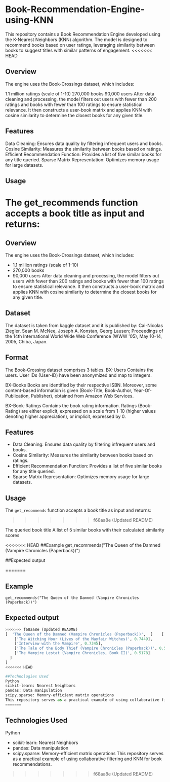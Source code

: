 # Book-Recommendation-Engine-using-KNN
This repository contains a Book Recommendation Engine developed using the K-Nearest Neighbors (KNN) algorithm. The model is designed to recommend books based on user ratings, leveraging similarity between books to suggest titles with similar patterns of engagement.
<<<<<<< HEAD
## Overview
The engine uses the Book-Crossings dataset, which includes:

1.1 million ratings (scale of 1-10)
270,000 books
90,000 users
After data cleaning and processing, the model filters out users with fewer than 200 ratings and books with fewer than 100 ratings to ensure statistical relevance. It then constructs a user-book matrix and applies KNN with cosine similarity to determine the closest books for any given title.

## Features

Data Cleaning: Ensures data quality by filtering infrequent users and books.
Cosine Similarity: Measures the similarity between books based on ratings.
Efficient Recommendation Function: Provides a list of five similar books for any title queried.
Sparse Matrix Representation: Optimizes memory usage for large datasets.
## Usage
The get_recommends function accepts a book title as input and returns:
=======
## Overview 
The engine uses the Book-Crossings dataset, which includes:

- 1.1 million ratings (scale of 1-10)
- 270,000 books
- 90,000 users
After data cleaning and processing, the model filters out users with fewer than 200 ratings and books with fewer than 100 ratings to ensure statistical relevance. It then constructs a user-book matrix and applies KNN with cosine similarity to determine the closest books for any given title.
## Dataset 
The dataset is taken from kaggle dataset and it is published by:
Cai-Nicolas Ziegler, Sean M. McNee, Joseph A. Konstan, Georg Lausen; Proceedings of the 14th International World Wide Web Conference (WWW '05), May 10-14, 2005, Chiba, Japan.
## Format
The Book-Crossing dataset comprises 3 tables.
BX-Users
Contains the users. User IDs (User-ID) have been anonymized and map to integers.

BX-Books
Books are identified by their respective ISBN. Moreover, some content-based information is given (Book-Title, Book-Author, Year-Of-Publication, Publisher), obtained from Amazon Web Services.

BX-Book-Ratings
Contains the book rating information. Ratings (Book-Rating) are either explicit, expressed on a scale from 1-10 (higher values denoting higher appreciation), or implicit, expressed by 0.
## Features
- Data Cleaning: Ensures data quality by filtering infrequent users and books.
- Cosine Similarity: Measures the similarity between books based on ratings.
- Efficient Recommendation Function: Provides a list of five similar books for any title queried.
- Sparse Matrix Representation: Optimizes memory usage for large datasets.
## Usage
The `get_recommends` function accepts a book title as input and returns:
>>>>>>> f68aa8e (Updated README)

The queried book title
A list of 5 similar books with their calculated similarity scores

<<<<<<< HEAD
##Example
get_recommends("The Queen of the Damned (Vampire Chronicles (Paperback))")

##Expected output

=======
## Example
`get_recommends("The Queen of the Damned (Vampire Chronicles (Paperback))")`
## Expected output
```python
>>>>>>> f68aa8e (Updated README)
[  'The Queen of the Damned (Vampire Chronicles (Paperback))',  [    ['Catch 22', 0.7939], 
    ['The Witching Hour (Lives of the Mayfair Witches)', 0.7449], 
    ['Interview with the Vampire', 0.7345],
    ['The Tale of the Body Thief (Vampire Chronicles (Paperback))', 0.5376],
    ['The Vampire Lestat (Vampire Chronicles, Book II)', 0.5178]
  ]
]
<<<<<<< HEAD

##Technologies Used
Python
scikit-learn: Nearest Neighbors
pandas: Data manipulation
scipy.sparse: Memory-efficient matrix operations
This repository serves as a practical example of using collaborative filtering and KNN for book recommendations.
=======
```
## Technologies Used
Python
- scikit-learn: Nearest Neighbors
- pandas: Data manipulation
- scipy.sparse: Memory-efficient matrix operations
This repository serves as a practical example of using collaborative filtering and KNN for book recommendations.
>>>>>>> f68aa8e (Updated README)
